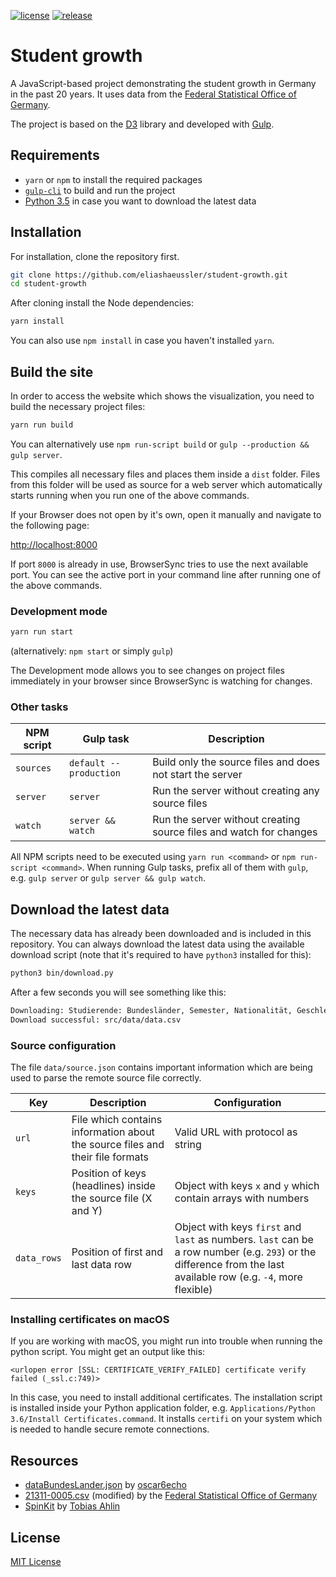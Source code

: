 [![license](https://img.shields.io/github/license/eliashaeussler/student-growth.svg)](LICENSE.md)
[![release](https://img.shields.io/github/release/eliashaeussler/student-growth.svg)](https://github.com/eliashaeussler/student-growth/releases/)


# Student growth

A JavaScript-based project demonstrating the student growth in Germany in the past 20 years. It uses data from the
[Federal Statistical Office of Germany](https://www.destatis.de/EN/Homepage.html).

The project is based on the [D3](https://github.com/d3/d3) library and developed with [Gulp](https://github.com/gulpjs/gulp).


## Requirements

* `yarn` or `npm` to install the required packages
* [`gulp-cli`](https://github.com/gulpjs/gulp-cli) to build and run the project
* [Python 3.5](https://www.python.org/) in case you want to download the latest data


## Installation

For installation, clone the repository first.

```bash
git clone https://github.com/eliashaeussler/student-growth.git
cd student-growth
```

After cloning install the Node dependencies:

```bash
yarn install
```

You can also use `npm install` in case you haven't installed `yarn`.


## Build the site

In order to access the website which shows the visualization, you need to build the necessary project files:

```bash
yarn run build
```

You can alternatively use `npm run-script build` or `gulp --production && gulp server`.

This compiles all necessary files and places them inside a `dist` folder. Files from this folder will be used as source
for a web server which automatically starts running when you run one of the above commands.

If your Browser does not open by it's own, open it manually and navigate to the following page:

<http://localhost:8000>

If port `8000` is already in use, BrowserSync tries to use the next available port. You can see the active port in your
command line after running one of the above commands.


### Development mode

```bash
yarn run start
```

(alternatively: `npm start` or simply `gulp`)

The Development mode allows you to see changes on project files immediately in your browser since BrowserSync is watching
for changes.


### Other tasks

| NPM script | Gulp task | Description |
| ---------- | --------- | ----------- |
| `sources` | `default --production` | Build only the source files and does not start the server |
| `server` | `server` | Run the server without creating any source files |
| `watch` | `server && watch` | Run the server without creating source files and watch for changes |

All NPM scripts need to be executed using `yarn run <command>` or `npm run-script <command>`.
When running Gulp tasks, prefix all of them with `gulp`, e.g. `gulp server` or `gulp server && gulp watch`.



## Download the latest data

The necessary data has already been downloaded and is included in this repository. You can always download the latest data
using the available download script (note that it's required to have `python3` installed for this):

```bash
python3 bin/download.py
```

After a few seconds you will see something like this:

```bash
Downloading: Studierende: Bundesländer, Semester, Nationalität, Geschlecht
Download successful: src/data/data.csv
```

### Source configuration

The file `data/source.json` contains important information which are being used to parse the remote source file correctly.

| Key | Description | Configuration |
| --- | --- | --- |
| `url` | File which contains information about the source files and their file formats | Valid URL with protocol as string |
| `keys` | Position of keys (headlines) inside the source file (X and Y) | Object with keys `x` and `y` which contain arrays with numbers |
| `data_rows` | Position of first and last data row | Object with keys `first` and `last` as numbers. `last` can be a row number (e.g. `293`) or the difference from the last available row (e.g. `-4`, more flexible)

### Installing certificates on macOS

If you are working with macOS, you might run into trouble when running the python script. You might get an output like this:

```
<urlopen error [SSL: CERTIFICATE_VERIFY_FAILED] certificate verify failed (_ssl.c:749)>
```

In this case, you need to install additional certificates. The installation script is installed inside your Python application
folder, e.g. `Applications/Python 3.6/Install Certificates.command`. It installs `certifi` on your system which is needed
to handle secure remote connections.


## Resources

* [dataBundesLander.json](https://gist.github.com/oscar6echo/4423770#file-databundeslander-json) by [oscar6echo](https://gist.github.com/oscar6echo)
* [21311-0005.csv](https://www-genesis.destatis.de/genesis/online?sequenz=tabelleDownload&selectionname=21311-0005&regionalschluessel=&format=csv) (modified) by the [Federal Statistical Office of Germany](https://www.destatis.de/EN/Homepage.html) 
* [SpinKit](https://github.com/tobiasahlin/SpinKit) by [Tobias Ahlin](https://github.com/tobiasahlin) 


## License

[MIT License](LICENSE.md)
